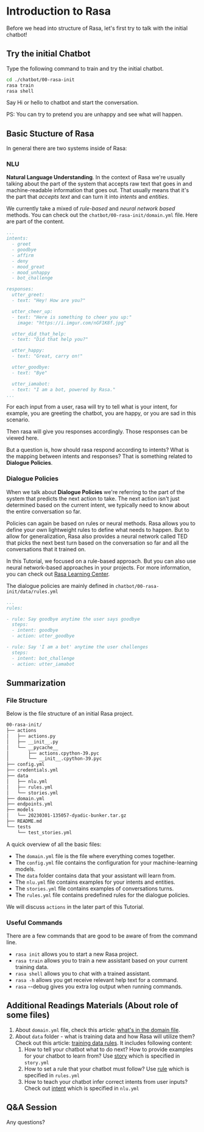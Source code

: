 # Introduction to Rasa

Before we head into structure of Rasa, let's first try to talk with the initial chatbot!

## Try the initial Chatbot
Type the following command to train and try the initial chatbot.
```bash
cd ./chatbot/00-rasa-init
rasa train
rasa shell
```
Say Hi or hello to chatbot and start the conversation. 

PS: You can try to pretend you are unhappy and see what will happen.

## Basic Stucture of Rasa
In general there are two systems inside of Rasa:
### NLU

**Natural Language Understanding**. In the context of Rasa we're usually talking about the part of the system that accepts raw text that goes in and machine-readable information that goes out. That usually means that it's the part that *accepts text* and can turn it into *intents* and *entities*.

We currently take a mixed of *rule-based* and *neural network based* methods. You can check out the `chatbot/00-rasa-init/domain.yml` file. Here are part of the content.

```yml
...
intents:
  - greet
  - goodbye
  - affirm
  - deny
  - mood_great
  - mood_unhappy
  - bot_challenge

responses:
  utter_greet:
  - text: "Hey! How are you?"

  utter_cheer_up:
  - text: "Here is something to cheer you up:"
    image: "https://i.imgur.com/nGF1K8f.jpg"

  utter_did_that_help:
  - text: "Did that help you?"

  utter_happy:
  - text: "Great, carry on!"

  utter_goodbye:
  - text: "Bye"

  utter_iamabot:
  - text: "I am a bot, powered by Rasa."
...
```
For each input from a user, rasa will try to tell what is your intent, for example, you are greeting the chatbot, you are happy, or you are sad in this scenario.

Then rasa will give you responses accordingly. Those responses can be viewed here. 

But a question is, how should rasa respond according to intents? What is the mapping between intents and responses? That is something related to **Dialogue Policies**.


### Dialogue Policies

When we talk about **Dialogue Policies** we're referring to the part of the system that predicts the next action to take. The next action isn't just determined based on the current intent, we typically need to know about the entire conversation so far.

Policies can again be based on rules or neural methods. Rasa allows you to define your own lightweight rules to define what needs to happen. But to allow for generalization, Rasa also provides a neural network called TED that picks the next best turn based on the conversation so far and all the conversations that it trained on.

In this Tutorial, we focused on a rule-based approach. But you can also use neural network-based approaches in your projects. For more information, you can check out [Rasa Learning Center](https://learning.rasa.com/).

The dialogue policies are mainly defined in `chatbot/00-rasa-init/data/rules.yml`

```yml
...
rules:

- rule: Say goodbye anytime the user says goodbye
  steps:
  - intent: goodbye
  - action: utter_goodbye

- rule: Say 'I am a bot' anytime the user challenges
  steps:
  - intent: bot_challenge
  - action: utter_iamabot
```

<!-- ## Conversation Stucuture

Sample ones are defined in `chatbot/00-rasa-init/data/stories.yml`.

```yml
version: "3.1"

stories:

- story: happy path
  steps:
  - intent: greet
  - action: utter_greet
  - intent: mood_great
  - action: utter_happy

- story: sad path 1
  steps:
  - intent: greet
  - action: utter_greet
  - intent: mood_unhappy
  - action: utter_cheer_up
  - action: utter_did_that_help
  - intent: affirm
  - action: utter_happy

- story: sad path 2
  steps:
  - intent: greet
  - action: utter_greet
  - intent: mood_unhappy
  - action: utter_cheer_up
  - action: utter_did_that_help
  - intent: deny
  - action: utter_goodbye

``` -->

## Summarization

### File Structure
Below is the file structure of an initial Rasa project.
```bash
00-rasa-init/
├── actions
│   ├── actions.py
│   ├── __init__.py
│   └── __pycache__
│       ├── actions.cpython-39.pyc
│       └── __init__.cpython-39.pyc
├── config.yml
├── credentials.yml
├── data
│   ├── nlu.yml
│   ├── rules.yml
│   └── stories.yml
├── domain.yml
├── endpoints.yml
├── models
│   └── 20230301-135057-dyadic-bunker.tar.gz
├── README.md
└── tests
    └── test_stories.yml
```

A quick overview of all the basic files:
* The `domain.yml` file is the file where everything comes together.
* The `config.yml` file contains the configuration for your machine-learning models.
* The `data` folder contains data that your assistant will learn from.
* The `nlu.yml` file contains examples for your intents and entities.
* The `stories.yml` file contains examples of conversations turns.
* The `rules.yml` file contains predefined rules for the dialogue policies.

We will discuss `actions` in the later part of this Tutorial.

### Useful Commands
There are a few commands that are good to be aware of from the command line.

* `rasa init` allows you to start a new Rasa project.
* `rasa train` allows you to train a new assistant based on your current training data.
* `rasa shell` allows you to chat with a trained assistant.
* `rasa -h` allows you get receive relevant help text for a command.
* `rasa` --debug gives you extra log output when running commands.

## Additional Readings Materials (About role of some files)

1. About `domain.yml` file, check this article: [what's in the domain file](https://learning.rasa.com/conversational-ai-with-rasa/domain-file/#whats-in-the-domain-file).
2. About `data` folder - what is training data and how Rasa will utilize them? Check out this article: [training data rules](https://learning.rasa.com/conversational-ai-with-rasa/training-data-rules/). It includes following content:
    1. How to tell your chatbot what to do next? How to provide examples for your chatbot to learn from? Use [story](https://learning.rasa.com/conversational-ai-with-rasa/training-data-rules/#stories) which is specified in `story.yml`
    2. How to set a rule that your chatbot must follow? Use [rule](https://learning.rasa.com/conversational-ai-with-rasa/training-data-rules/#rules) which is specified in `rules.yml`
    3. How to teach your chatbot infer correct intents from user inputs? Check out [intent](https://learning.rasa.com/conversational-ai-with-rasa/training-data-rules/#intents) which is specified in `nlu.yml`

## Q&A Session

Any questions?
